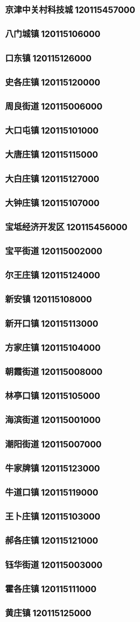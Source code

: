 # 京津中关村科技城 120115457000
# 八门城镇 120115106000
# 口东镇 120115126000
# 史各庄镇 120115120000
# 周良街道 120115006000
# 大口屯镇 120115101000
# 大唐庄镇 120115115000
# 大白庄镇 120115127000
# 大钟庄镇 120115107000
# 宝坻经济开发区 120115456000
# 宝平街道 120115002000
# 尔王庄镇 120115124000
# 新安镇 120115108000
# 新开口镇 120115113000
# 方家庄镇 120115104000
# 朝霞街道 120115008000
# 林亭口镇 120115105000
# 海滨街道 120115001000
# 潮阳街道 120115007000
# 牛家牌镇 120115123000
# 牛道口镇 120115119000
# 王卜庄镇 120115103000
# 郝各庄镇 120115121000
# 钰华街道 120115003000
# 霍各庄镇 120115111000
# 黄庄镇 120115125000
